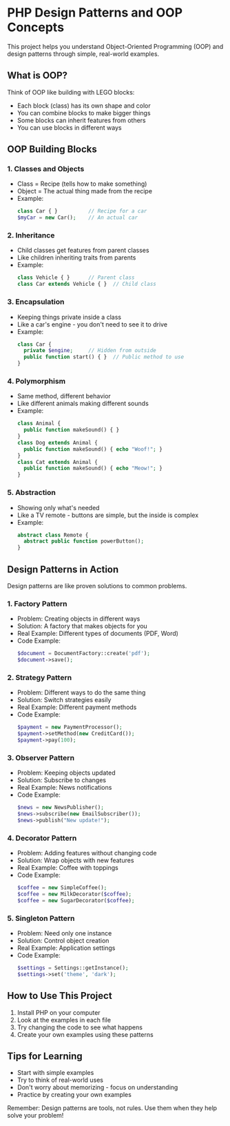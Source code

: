 # PHP Design Patterns and OOP Concepts

This project helps you understand Object-Oriented Programming (OOP) and design patterns through simple, real-world examples.

## What is OOP?

Think of OOP like building with LEGO blocks:
- Each block (class) has its own shape and color
- You can combine blocks to make bigger things
- Some blocks can inherit features from others
- You can use blocks in different ways

## OOP Building Blocks

### 1. Classes and Objects
- Class = Recipe (tells how to make something)
- Object = The actual thing made from the recipe
- Example: 
  ```php
  class Car { }          // Recipe for a car
  $myCar = new Car();    // An actual car
  ```

### 2. Inheritance
- Child classes get features from parent classes
- Like children inheriting traits from parents
- Example:
  ```php
  class Vehicle { }      // Parent class
  class Car extends Vehicle { }  // Child class
  ```

### 3. Encapsulation
- Keeping things private inside a class
- Like a car's engine - you don't need to see it to drive
- Example:
  ```php
  class Car {
    private $engine;     // Hidden from outside
    public function start() { }  // Public method to use
  }
  ```

### 4. Polymorphism
- Same method, different behavior
- Like different animals making different sounds
- Example:
  ```php
  class Animal {
    public function makeSound() { }
  }
  class Dog extends Animal {
    public function makeSound() { echo "Woof!"; }
  }
  class Cat extends Animal {
    public function makeSound() { echo "Meow!"; }
  }
  ```

### 5. Abstraction
- Showing only what's needed
- Like a TV remote - buttons are simple, but the inside is complex
- Example:
  ```php
  abstract class Remote {
    abstract public function powerButton();
  }
  ```

## Design Patterns in Action

Design patterns are like proven solutions to common problems.

### 1. Factory Pattern
- Problem: Creating objects in different ways
- Solution: A factory that makes objects for you
- Real Example: Different types of documents (PDF, Word)
- Code Example:
  ```php
  $document = DocumentFactory::create('pdf');
  $document->save();
  ```

### 2. Strategy Pattern
- Problem: Different ways to do the same thing
- Solution: Switch strategies easily
- Real Example: Different payment methods
- Code Example:
  ```php
  $payment = new PaymentProcessor();
  $payment->setMethod(new CreditCard());
  $payment->pay(100);
  ```

### 3. Observer Pattern
- Problem: Keeping objects updated
- Solution: Subscribe to changes
- Real Example: News notifications
- Code Example:
  ```php
  $news = new NewsPublisher();
  $news->subscribe(new EmailSubscriber());
  $news->publish("New update!");
  ```

### 4. Decorator Pattern
- Problem: Adding features without changing code
- Solution: Wrap objects with new features
- Real Example: Coffee with toppings
- Code Example:
  ```php
  $coffee = new SimpleCoffee();
  $coffee = new MilkDecorator($coffee);
  $coffee = new SugarDecorator($coffee);
  ```

### 5. Singleton Pattern
- Problem: Need only one instance
- Solution: Control object creation
- Real Example: Application settings
- Code Example:
  ```php
  $settings = Settings::getInstance();
  $settings->set('theme', 'dark');
  ```

## How to Use This Project

1. Install PHP on your computer
2. Look at the examples in each file
3. Try changing the code to see what happens
4. Create your own examples using these patterns

## Tips for Learning

- Start with simple examples
- Try to think of real-world uses
- Don't worry about memorizing - focus on understanding
- Practice by creating your own examples

Remember: Design patterns are tools, not rules. Use them when they help solve your problem!
